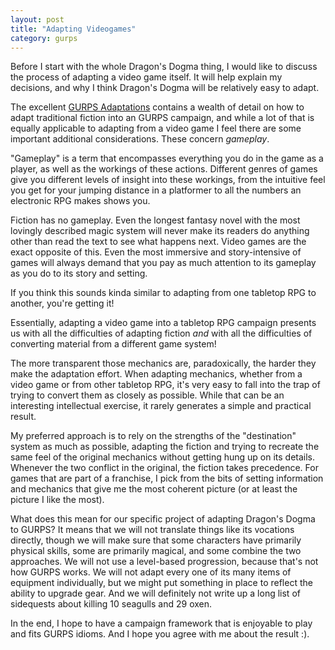 ```yaml
---
layout: post
title: "Adapting Videogames"
category: gurps
---
```


Before I start with the whole Dragon's Dogma thing, I would like to discuss the
process of adapting a video game itself. It will help explain my decisions, and
why I think Dragon's Dogma will be relatively easy to adapt.

The excellent [GURPS Adaptations][adaptations] contains a wealth of detail on
how to adapt traditional fiction into an GURPS campaign, and while a lot of that
is equally applicable to adapting from a video game I feel there are some
important additional considerations. These concern _gameplay_.

"Gameplay" is a term that encompasses everything you do in the game as a player,
as well as the workings of these actions. Different genres of games give you
different levels of insight into these workings, from the intuitive feel you get
for your jumping distance in a platformer to all the numbers an electronic RPG
makes shows you.

Fiction has no gameplay. Even the longest fantasy novel with the most lovingly
described magic system will never make its readers do anything other than read
the text to see what happens next. Video games are the exact opposite of
this. Even the most immersive and story-intensive of games will always demand
that you pay as much attention to its gameplay as you do to its story and
setting.

If you think this sounds kinda similar to adapting from one tabletop RPG to
another, you're getting it!

Essentially, adapting a video game into a tabletop RPG campaign presents us with
all the difficulties of adapting fiction _and_ with all the difficulties of
converting material from a different game system!

The more transparent those mechanics are, paradoxically, the harder they make
the adaptation effort. When adapting mechanics, whether from a video game or
from other tabletop RPG, it's very easy to fall into the trap of trying to
convert them as closely as possible. While that can be an interesting
intellectual exercise, it rarely generates a simple and practical result.

My preferred approach is to rely on the strengths of the "destination" system as
much as possible, adapting the fiction and trying to recreate the same feel of
the original mechanics without getting hung up on its details. Whenever the two
conflict in the original, the fiction takes precedence. For games that are part
of a franchise, I pick from the bits of setting information and mechanics that
give me the most coherent picture (or at least the picture I like the most).

What does this mean for our specific project of adapting Dragon's Dogma to
GURPS? It means that we will not translate things like its vocations directly,
though we will make sure that some characters have primarily physical skills,
some are primarily magical, and some combine the two approaches. We will not use
a level-based progression, because that's not how GURPS works. We will not adapt
every one of its many items of equipment individually, but we might put
something in place to reflect the ability to upgrade gear. And we will
definitely not write up a long list of sidequests about killing 10 seagulls and
29 oxen.

In the end, I hope to have a campaign framework that is enjoyable to play and
fits GURPS idioms. And I hope you agree with me about the result :).


[adaptations]: http://www.warehouse23.com/products/gurps-adaptations
